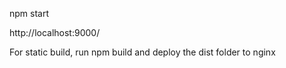 npm start

http://localhost:9000/

For static build, run npm build and deploy the dist folder to nginx
